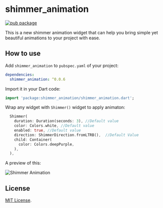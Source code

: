# shimmer_animation

[![pub package](https://img.shields.io/pub/v/shimmer_animation.svg)](https://pub.dev/packages/shimmer_animation)

This is a new shimmer animation widget that can help you bring simple yet beautiful animations to your project with ease.

## How to use

Add `shimmer_animation` to `pubspec.yaml` of your project:

```yaml
dependencies:
  shimmer_animation: ^0.0.6
```

Import it in your Dart code:

```dart
import 'package:shimmer_animation/shimmer_animation.dart';
```

Wrap any widget with `Shimmer()` widget to apply animaton:

```dart
  Shimmer(
    duration: Duration(seconds: 3), //Default value
    color: Colors.white, //Default value
    enabled: true, //Default value
    direction: ShimmerDirection.fromLTRB(),  //Default Value
    child: Container(
      color: Colors.deepPurple,
    ),
  ),
```

A preview of this:

![Shimmer Animation](https://github.com/maddyb99/shimmer_animation/blob/master/screenshots/shimmer.gif)

## License

[MIT License](https://github.com/maddyb99/shimmer_animation/blob/master/LICENSE).
